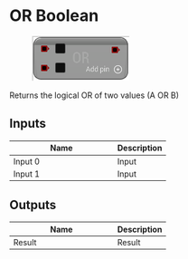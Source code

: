 # OR Boolean

<div align="left" data-full-width="false">

<figure><img src="../../../../api/Math/Boolean/OR_Boolean.png" alt=""><figcaption></figcaption></figure>

</div>

Returns the logical OR of two values (A OR B)

## Inputs

<table><thead><tr><th width="170">Name</th><th>Description</th></tr></thead><tbody><tr><td>Input 0</td><td>Input</td></tr><tr><td>Input 1</td><td>Input</td></tr></tbody></table>

## Outputs

<table><thead><tr><th width="170">Name</th><th>Description</th></tr></thead><tbody><tr><td>Result</td><td>Result</td></tr></tbody></table>
